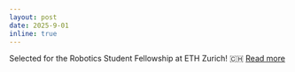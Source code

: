 ```yaml
---
layout: post
date: 2025-9-01
inline: true
---
```

Selected for the Robotics Student Fellowship at ETH Zurich! 🇨🇭 [Read more](https://robotx.ethz.ch/education/robotics-student-fellowship/2025-robotics-student-fellows.html)

